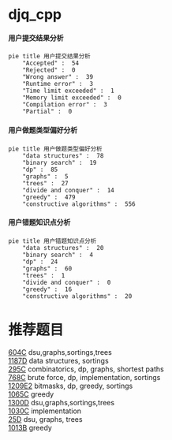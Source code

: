 # djq_cpp

<!-- tabs:start -->



#### **用户提交结果分析**

```mermaid
pie title 用户提交结果分析
    "Accepted" :  54
    "Rejected" :  0
    "Wrong answer" :  39
    "Runtime error" :  3
    "Time limit exceeded" :  1
    "Memory limit exceeded" :  0
    "Compilation error" :  3
    "Partial" :  0
```

#### **用户做题类型偏好分析**

```mermaid
pie title 用户做题类型偏好分析
    "data structures" :  78
    "binary search" :  19
    "dp" :  85
    "graphs" :  5
    "trees" :  27
    "divide and conquer" :  14
    "greedy" :  479
    "constructive algorithms" :  556
```
#### **用户错题知识点分析**

```mermaid
pie title 用户错题知识点分析
    "data structures" :  20
    "binary search" :  4
    "dp" :  24
    "graphs" :  60
    "trees" :  1
    "divide and conquer" :  0
    "greedy" :  16
    "constructive algorithms" :  20
```



<!-- tabs:end -->
# 推荐题目
[604C](https://codeforces.com/contest/604/problem/C)		dsu,graphs,sortings,trees		  
[1187D](https://codeforces.com/contest/1187/problem/D)		data structures,
                        sortings		  
[295C](https://codeforces.com/contest/295/problem/C)		combinatorics,
                        dp,
                        graphs,
                        shortest paths		  
[768C](https://codeforces.com/contest/768/problem/C)		brute force,
                        dp,
                        implementation,
                        sortings		  
[1209E2](https://codeforces.com/contest/1209E/problem/2)		bitmasks,
                        dp,
                        greedy,
                        sortings		  
[1065C](https://codeforces.com/contest/1065/problem/C)		greedy		  
[1300D](https://codeforces.com/contest/1300/problem/D)		dsu,graphs,sortings,trees		  
[1030C](https://codeforces.com/contest/1030/problem/C)		implementation		  
[25D](https://codeforces.com/contest/25/problem/D)		dsu,
                        graphs,
                        trees		  
[1013B](https://codeforces.com/contest/1013/problem/B)		greedy		  
